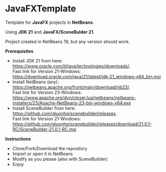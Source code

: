 # JavaFXTemplate
 Template for **JavaFX** projects in **NetBeans**.
 
 Using **JDK 21** and **JavaFX/SceneBulder 21**.
 
 Project created in NetBeans 19, but any version should work.

 **Prerequisites**
 - Install JDK 21 from here: https://www.oracle.com/it/java/technologies/downloads/.  
Fast link for Version 21-Windows: https://download.oracle.com/java/21/latest/jdk-21_windows-x64_bin.msi
 - Install NetBeans (any): https://netbeans.apache.org/front/main/download/nb23/.  
Fast link for Version 23-Windows: https://www.apache.org/dyn/closer.lua/netbeans/netbeans-installers/23/Apache-NetBeans-23-bin-windows-x64.exe
 - Install SceneBuilder from here: https://github.com/gluonhq/scenebuilder/releases.  
Fast link for Version 21-Windows: https://github.com/gluonhq/scenebuilder/releases/download/21.0.1-RC/SceneBuilder-21.0.1-RC.msi

**Instructions**
- Clone/Fork/Download the repository
- Import or open it in NetBeans
- Modify as you please (also with SceneBuilder)
- Enjoy
